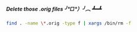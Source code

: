 ##### Delete those .orig files ╯°□°）╯︵ ┻━┻
```sh
find . -name \*.orig -type f | xargs /bin/rm -f
```
